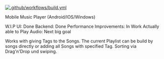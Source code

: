 [![.github/workflows/build.yml](https://github.com/IbimsnicesYolo/musicplayer/actions/workflows/build.yml/badge.svg)](https://github.com/IbimsnicesYolo/musicplayer/actions/workflows/build.yml)

Mobile Music Player
(Android/IOS/Windows)

W.I.P
UI: Done
Backend: Done
Performance Improvements: In Work
Actually able to Play Audio: Next big goal


Works with giving Tags to the Songs.
The current Playlist can be build by songs directly or adding all Songs with specified Tag.
Sorting via Drag'n'Drop und swiping.
